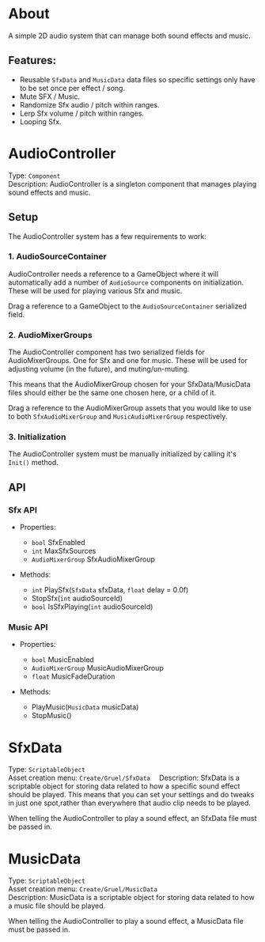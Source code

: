 # **About**
A simple 2D audio system that can manage both sound effects and music.

## Features:
* Reusable `SfxData` and `MusicData` data files so specific settings only have to be set once per effect / song.
* Mute SFX / Music.
* Randomize Sfx audio / pitch within ranges.
* Lerp Sfx volume / pitch within ranges.
* Looping Sfx.

# **AudioController**
Type: `Component`  
Description: AudioController is a singleton component that manages playing sound effects and music.  

## Setup
The AudioController system has a few requirements to work:

### 1. AudioSourceContainer
AudioController needs a reference to a GameObject where it will automatically add a number of `AudioSource` components on initialization. These will be used for playing various Sfx and music.

Drag a reference to a GameObject to the `AudioSourceContainer` serialized field.

### 2. AudioMixerGroups
The AudioController component has two serialized fields for AudioMixerGroups. One for Sfx and one for music. These will be used for adjusting volume (in the future), and muting/un-muting.

This means that the AudioMixerGroup chosen for your SfxData/MusicData files should either be the same one chosen here, or a child of it.

Drag a reference to the AudioMixerGroup assets that you would like to use to both `SfxAudioMixerGroup` and `MusicAudioMixerGroup` respectively.

### 3. Initialization
The AudioController system must be manually initialized by calling it's `Init()` method.

## API
### Sfx API
* Properties:
  * `bool` SfxEnabled
  * `int` MaxSfxSources
  * `AudioMixerGroup` SfxAudioMixerGroup

* Methods:
  * `int` PlaySfx(`SfxData` sfxData, `float` delay = 0.0f)
  * StopSfx(`int` audioSourceId)
  * `bool` IsSfxPlaying(`int` audioSourceId)

### Music API
* Properties:
  * `bool` MusicEnabled
  * `AudioMixerGroup` MusicAudioMixerGroup
  * `float` MusicFadeDuration

* Methods:
  * PlayMusic(`MusicData` musicData)
  * StopMusic()

# **SfxData**
Type: `ScriptableObject`  
Asset creation menu: `Create/Gruel/SfxData  `
Description: SfxData is a scriptable object for storing data related to how a specific sound effect should be played. This means that you can set your settings and do tweaks in just one spot,rather than everywhere that audio clip needs to be played.

When telling the AudioController to play a sound effect, an SfxData file must be passed in.

# **MusicData**
Type: `ScriptableObject`  
Asset creation menu: `Create/Gruel/MusicData`    
Description: MusicData is a scriptable object for storing data related to how a music file should be played.

When telling the AudioController to play a sound effect, a MusicData file must be passed in.